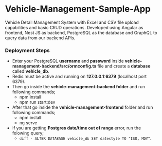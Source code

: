 # Vehicle-Management-Sample-App
Vehicle Detail Management System with Excel and CSV file upload capabilities and basic CRUD operations. Developed using Angular as frontend, Nest JS as backend, PostgreSQL as the database and GraphQL to query data from our backend APIs.

### Deployment Steps
* Enter your PostgreSQL **username** and **password** inside **vehicle-management-backend/src/ormconfig.ts** file and create a **database** called **vehicle_db**.
* Redis must be active and running on **127.0.0.1:6379** (localhost port 6379).
* Then go inside the **vehicle-management-backend folder** and run following commands;
    * npm install
    * npm run start:dev
* After that go inside the **vehicle-management-frontend** folder and run following commands;
    * npm install
    * ng serve
* If you are getting **Postgres date/time out of range** error, run the folowing query;
    * ```diff - ALTER DATABASE vehicle_db SET datestyle TO "ISO, MDY"```.
